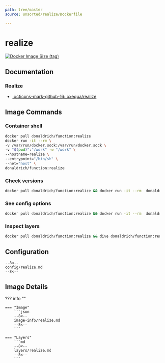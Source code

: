 ```yaml
---
path: tree/master
source: unsorted/realize/Dockerfile

---
```


# realize

[![Docker Image Size (tag)](https://img.shields.io/docker/image-size/donaldrich/function/realize?color=blue&label=donaldrich/function:realize&logo=docker&style=flat-square)](https://hub.docker.com/r/donaldrich/function/realize)

## Documentation

### Realize

* [:octicons-mark-github-16: oxequa/realize](https://github.com/oxequa/realize)

## Image Commands

### Container shell

```sh
docker pull donaldrich/function:realize
docker run -it --rm \
-v /var/run/docker.sock:/var/run/docker.sock \
-v "$(pwd)":"/work" -w "/work" \
--hostname=realize \
--entrypoint="/bin/sh" \
--net="host" \
donaldrich/function:realize
```

### Check versions

```sh
docker pull donaldrich/function:realize && docker run -it --rm  donaldrich/function:realize validate
```

### See config options

```sh
docker pull donaldrich/function:realize && docker run -it --rm  donaldrich/function:realize help
```

### Inspect layers

```sh
docker pull donaldrich/function:realize && dive donaldrich/function:realize
```

## Configuration

```
--8<--
config/realize.md
--8<--
```

## Image Details

??? info ""

    === "Image"
        ```json
        --8<--
        image-info/realize.md
        --8<--
        ```

    === "Layers"
        ```md
        --8<--
        layers/realize.md
        --8<--
        ```
